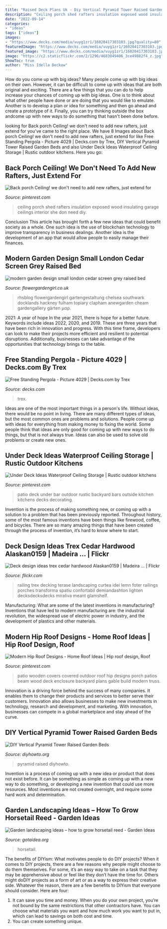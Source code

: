 ```yaml
---
title: "Raised Deck Plans Uk - Diy Vertical Pyramid Tower Raised Garden Beds"
description: "Ceiling porch shed rafters insulation exposed wood insulating garage ceilings interior she don need diy"
date: "2022-09-14"
categories:
- "ideas"
tags: ["ideas"]
images:
- "https://www.decks.com/media/vuyg1zr1/16020417303103.jpg?quality=80"
featuredImage: "https://www.decks.com/media/vuyg1zr1/16020417303103.jpg?quality=80"
featured_image: "https://www.decks.com/media/vuyg1zr1/16020417303103.jpg?quality=80"
image: "https://c2.staticflickr.com/2/1296/4683049406_3ce49882f4_z.jpg"
ShowToc: true
author: "Miss Idella Deckow"
---
```



How do you come up with big ideas?
Many people come up with big ideas on their own. However, it can be difficult to come up with ideas that are both original and exciting. There are a few things that you can do to help increase your chances of coming up with big ideas. One is to think about what other people have done or are doing that you would like to emulate. Another is to develop a plan or idea for something and then go ahead and create a prototype of it. Finally, you can try thinking outside the box andcome up with new ways to do something that hasn't been done before.

	

		
looking for Back porch Ceiling! we don&#039;t need to add new rafters, just extend for you've came to the right place. We have 8 Images about Back porch Ceiling! we don&#039;t need to add new rafters, just extend for like Free Standing Pergola - Picture 4029 | Decks.com by Trex, DIY Vertical Pyramid Tower Raised Garden Beds and also Under Deck Ideas Waterproof Ceiling Storage | Rustic outdoor kitchens. Here you go:
		
    
## Back Porch Ceiling! We Don&#039;t Need To Add New Rafters, Just Extend For

<img loading=lazy src="https://i.pinimg.com/736x/8a/30/71/8a307141d7d66266e2c656d9417b798a.jpg" onerror="this.onerror=null;this.src='https://tse2.mm.bing.net/th?id=OIP.DnOq-0O3EKnODsO3hh-2kAHaJ4&amp;pid=15.1';" alt="Back porch Ceiling! we don&#039;t need to add new rafters, just extend for">

_Source: pinterest.com_

>ceiling porch shed rafters insulation exposed wood insulating garage ceilings interior she don need diy. 

	

Conclusion
This article has brought forth a few new ideas that could benefit society as a whole. One such idea is the use of blockchain technology to improve transparency in business dealings. Another idea is the development of an app that would allow people to easily manage their finances.

    
## Modern Garden Design Small London Cedar Screen Grey Raised Bed

<img loading=lazy src="http://flowergardengirl.co.uk/wp-content/uploads/2017/09/modern-garden-design-small-london-cedar-screen-grey-raised-bed-artificial-grass-cream-paving-marylebone.jpg" onerror="this.onerror=null;this.src='https://tse4.mm.bing.net/th?id=OIP.g15s-YeJokR0va8OAlkQbAHaJ4&amp;pid=15.1';" alt="modern garden design small london cedar screen grey raised bed">

_Source: flowergardengirl.co.uk_

>rhsblog flowergardengirl gartengestaltung chelsea southwark docklands hackney fulham topiary clapham anewgarden cheam gardengallery gärten μαρ. 

	

2021: A year of hope
In the year 2021, there is hope for a better future. Keywords include ideas 2022, 2020, and 2019. These are three years that have been rich in innovation and progress. With this time frame, developers can look to make their projects more efficient and resilient to potential disruptions. Additionally, businesses can take advantage of the opportunities that technology brings to the table.

    
## Free Standing Pergola - Picture 4029 | Decks.com By Trex

<img loading=lazy src="https://www.decks.com/media/vuyg1zr1/16020417303103.jpg?quality=80" onerror="this.onerror=null;this.src='https://tse3.mm.bing.net/th?id=OIP.LJ7N34BfDBdQuNyiuDGTDQHaFj&amp;pid=15.1';" alt="Free Standing Pergola - Picture 4029 | Decks.com by Trex">

_Source: decks.com_

>trex. 

	

Ideas are one of the most important things in a person's life. Without ideas, there would be no point in living. There are many different types of ideas, but the most common ones are problems and solutions. People come up with ideas for everything from making money to fixing the world. Some people think that ideas are only good for coming up with new ways to do things, but that is not always true. Ideas can also be used to solve old problems or create new ones.

    
## Under Deck Ideas Waterproof Ceiling Storage | Rustic Outdoor Kitchens

<img loading=lazy src="https://i.pinimg.com/736x/b1/c0/b3/b1c0b3fa312e97225c2056ddfe11b3b6.jpg" onerror="this.onerror=null;this.src='https://tse2.mm.bing.net/th?id=OIP.8j__YqOKzubte5_uED41UgHaE8&amp;pid=15.1';" alt="Under Deck Ideas Waterproof Ceiling Storage | Rustic outdoor kitchens">

_Source: pinterest.com_

>patio deck under bar outdoor rustic backyard bars outside kitchen kitchens decks decorating. 

	

Invention is the process of making something new, or coming up with a solution to a problem that has been previously reported. Throughout history, some of the most famous inventions have been things like firewood, coffee, and bicycles. There are so many amazing things that have been created through the process of invention, it’s hard to know where to start.

    
## Deck Design Ideas Trex Cedar Hardwood Alaskan0159 | Madeira … | Flickr

<img loading=lazy src="https://c2.staticflickr.com/2/1296/4683049406_3ce49882f4_z.jpg" onerror="this.onerror=null;this.src='https://tse3.mm.bing.net/th?id=OIP.vE5s7oTcuDkEfJCTJfLVZgAAAA&amp;pid=15.1';" alt="Deck design ideas trex cedar hardwood Alaskan0159 | Madeira … | Flickr">

_Source: flickr.com_

>railing trex decking terase landscaping curtea idei lemn foter railings porches transforma spatiu confortabil demiandashton lighten decksdecksdecks miraliva meant glamshelf. 

	

Manufacturing: What are some of the latest inventions in manufacturing?
Inventions that have led to modern manufacturing are: the industrial revolution, the widespread use of electric power in industry, and the development of plastics and other materials.

    
## Modern Hip Roof Designs - Home Roof Ideas | Hip Roof Design, Roof

<img loading=lazy src="https://i.pinimg.com/736x/26/4c/af/264caf124dc1bfd8720645072e47f136.jpg" onerror="this.onerror=null;this.src='https://tse2.mm.bing.net/th?id=OIP.G-2nRctJIyIJL4yL5OZU-AHaFj&amp;pid=15.1';" alt="Modern Hip Roof Designs - Home Roof Ideas | Hip roof design, Roof">

_Source: pinterest.com_

>patio wooden covers covered outdoor roof hip designs porch patios beam wood deck enclosure backyard plans gable build modern truss. 

	

Innovation is a driving force behind the success of many companies. It enables them to change their products and services to better serve their customers. Innovation also allows businesses to make new investments in technology, research and development, and marketing. With innovation, businesses can compete in a global marketplace and stay ahead of the curve.

    
## DIY Vertical Pyramid Tower Raised Garden Beds

<img loading=lazy src="https://www.diyhowto.org/wp-content/uploads/2016/02/DIYHowto-DIY-Vertical-Pyramid-Tower-Garden-Planter-08.jpg" onerror="this.onerror=null;this.src='https://tse1.mm.bing.net/th?id=OIP.rBr7KJf7xmtlKdRo1XI6EwHaKO&amp;pid=15.1';" alt="DIY Vertical Pyramid Tower Raised Garden Beds">

_Source: diyhowto.org_

>pyramid raised diyhowto. 

	

Invention is a process of coming up with a new idea or product that does not exist before. It can be something as simple as coming up with a new way to do something, or developing a new invention that could use more resources. Most inventions are not created overnight, and require some hard work and determination.

    
## Garden Landscaping Ideas – How To Grow Horsetail Reed - Garden Ideas

<img loading=lazy src="http://www.gotaidea.org/images/201611/how-to-grow-horsetail-reed-patio-design-wood-deck-gravel.jpg" onerror="this.onerror=null;this.src='https://tse2.mm.bing.net/th?id=OIP.iVk_AFzR-2R1enVgaEmbMQHaLK&amp;pid=15.1';" alt="Garden landscaping ideas – how to grow horsetail reed - Garden Ideas">

_Source: gotaidea.org_

>horsetail. 

	

The benefits of DIYism: What motivates people to do DIY projects?
When it comes to DIY projects, there are a few reasons why people might choose to do them themselves. For some, it’s an easy way to take on a task that they may be apprehensive about or feel like they don’t have the time for. Others might doDIY projects as a form of art or as a way to express their creative side. Whatever the reason, there are a few benefits to DIYism that everyone should consider. Here are four: 
1) It can save you time and money. When you do your own project, you’re not bound by the same restrictions that other contractors have. You can choose what materials you want and how much work you want to put in, which can lead to savings on both cost and time. 
2) You can create something unique.

